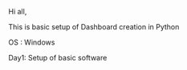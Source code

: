 Hi all,

This is basic setup of Dashboard creation in Python

OS : Windows

Day1: Setup of basic software 
